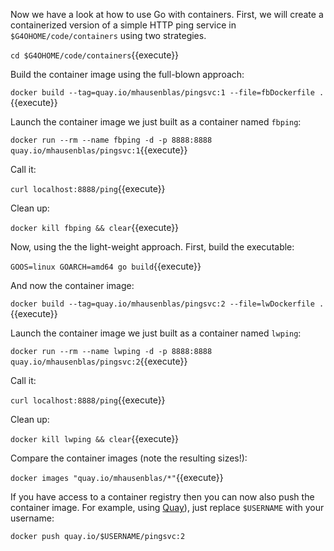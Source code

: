 Now we have a look at how to use Go with containers. First, we will create a containerized version of a simple HTTP ping service in `$G4OHOME/code/containers` using two strategies.

`cd $G4OHOME/code/containers`{{execute}}  

Build the container image using the full-blown approach:

`docker build --tag=quay.io/mhausenblas/pingsvc:1 --file=fbDockerfile .`{{execute}}

Launch the container image we just built as a container named `fbping`:

`docker run --rm --name fbping -d -p 8888:8888 quay.io/mhausenblas/pingsvc:1`{{execute}}

Call it:

`curl localhost:8888/ping`{{execute}}

Clean up:

`docker kill fbping && clear`{{execute}}

Now, using the the light-weight approach. First, build the executable:

`GOOS=linux GOARCH=amd64 go build`{{execute}}

And now the container image:

`docker build --tag=quay.io/mhausenblas/pingsvc:2 --file=lwDockerfile .`{{execute}}

Launch the container image we just built as a container named `lwping`:

`docker run --rm --name lwping -d -p 8888:8888 quay.io/mhausenblas/pingsvc:2`{{execute}}

Call it:

`curl localhost:8888/ping`{{execute}}

Clean up:

`docker kill lwping && clear`{{execute}}

Compare the container images (note the resulting sizes!):

`docker images "quay.io/mhausenblas/*"`{{execute}}

If you have access to a container registry then you can now also push the container image. For example, using [Quay](https://quay.io/)), just replace `$USERNAME` with your username:

`docker push quay.io/$USERNAME/pingsvc:2`